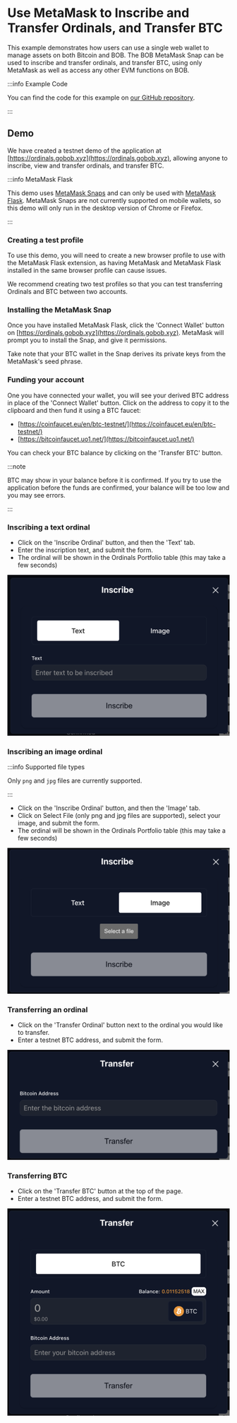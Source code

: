 # Use MetaMask to Inscribe and Transfer Ordinals, and Transfer BTC

This example demonstrates how users can use a single web wallet to manage assets on both Bitcoin and BOB. The BOB MetaMask Snap can be used to inscribe and transfer ordinals, and transfer BTC, using only MetaMask as well as access any other EVM functions on BOB.

:::info Example Code

You can find the code for this example on [our GitHub repository](https://github.com/bob-collective/demo-brc20-metamask).

:::

## Demo

We have created a testnet demo of the application at [https://ordinals.gobob.xyz](https://ordinals.gobob.xyz), allowing anyone to inscribe, view and transfer ordinals, and transfer BTC.

:::info MetaMask Flask

This demo uses [MetaMask Snaps](https://metamask.io/snaps/) and can only be used with [MetaMask Flask](https://metamask.io/flask/). MetaMask Snaps are not currently supported on mobile wallets, so this demo will only run in the desktop version of Chrome or Firefox.

:::

### Creating a test profile

To use this demo, you will need to create a new browser profile to use with the MetaMask Flask extension, as having MetaMask and MetaMask Flask installed in the same browser profile can cause issues.

We recommend creating two test profiles so that you can test transferring Ordinals and BTC between two accounts.

### Installing the MetaMask Snap

Once you have installed MetaMask Flask, click the 'Connect Wallet' button on [https://ordinals.gobob.xyz](https://ordinals.gobob.xyz). MetaMask will prompt you to install the Snap, and give it permissions.

Take note that your BTC wallet in the Snap derives its private keys from the MetaMask's seed phrase.

### Funding your account

One you have connected your wallet, you will see your derived BTC address in place of the 'Connect Wallet' button. Click on the address to copy it to the clipboard and then fund it using a BTC faucet:

- [https://coinfaucet.eu/en/btc-testnet/](https://coinfaucet.eu/en/btc-testnet/)
- [https://bitcoinfaucet.uo1.net/](https://bitcoinfaucet.uo1.net/)

You can check your BTC balance by clicking on the 'Transfer BTC' button.

:::note

BTC may show in your balance before it is confirmed. If you try to use the application before the funds are confirmed, your balance will be too low and you may see errors.

:::

### Inscribing a text ordinal

- Click on the 'Inscribe Ordinal' button, and then the 'Text' tab.
- Enter the inscription text, and submit the form.
- The ordinal will be shown in the Ordinals Portfolio table (this may take a few seconds)

![inscribe-text](inscribe-text.png)

### Inscribing an image ordinal

:::info Supported file types

Only `png` and `jpg` files are currently supported.

:::

- Click on the 'Inscribe Ordinal' button, and then the 'Image' tab.
- Click on Select File (only png and jpg files are supported), select your image, and submit the form.
- The ordinal will be shown in the Ordinals Portfolio table (this may take a few seconds)

![inscribe-image](inscribe-image.png)

### Transferring an ordinal

- Click on the 'Transfer Ordinal' button next to the ordinal you would like to transfer.
- Enter a testnet BTC address, and submit the form.

![transfer-ordinal](transfer-ordinal.png)

### Transferring BTC

- Click on the 'Transfer BTC' button at the top of the page.
- Enter a testnet BTC address, and submit the form.

![transfer-btc](transfer-btc.png)
